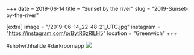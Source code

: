 +++
date = 2019-06-14
title = "Sunset by the river"
slug = "2019-Sunset-by-the-river"

[extra]
image = "/2019-06-14_22-48-21_UTC.jpg"
instagram = "https://instagram.com/p/BytR6zRlLH5"
location = "Greenwich"
+++

 #shotwithhalide #darkroomapp
<img src="/2019-06-14_22-48-21_UTC.jpg" />
